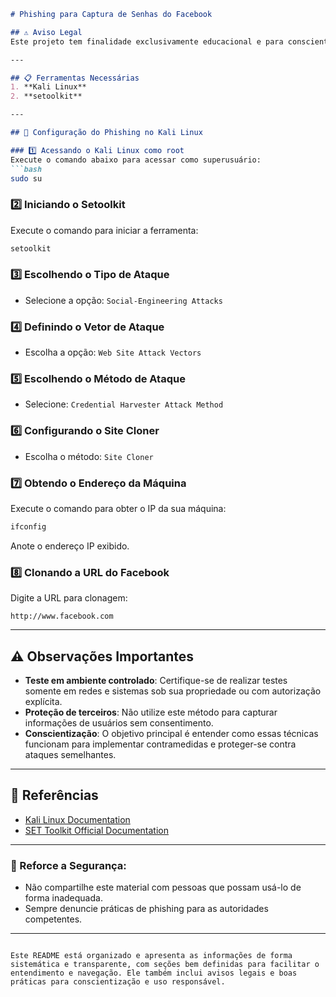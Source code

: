 ```markdown
# Phishing para Captura de Senhas do Facebook

## ⚠️ Aviso Legal  
Este projeto tem finalidade exclusivamente educacional e para conscientização sobre segurança cibernética. O uso deste material para atividades ilícitas é estritamente proibido e pode acarretar consequências legais severas. **Use com responsabilidade.**

---

## 📋 Ferramentas Necessárias  
1. **Kali Linux**  
2. **setoolkit**  

---

## 🔧 Configuração do Phishing no Kali Linux  

### 1️⃣ Acessando o Kali Linux como root  
Execute o comando abaixo para acessar como superusuário:  
```bash
sudo su
```

### 2️⃣ Iniciando o Setoolkit  
Execute o comando para iniciar a ferramenta:  
```bash
setoolkit
```

### 3️⃣ Escolhendo o Tipo de Ataque  
- Selecione a opção: `Social-Engineering Attacks`

### 4️⃣ Definindo o Vetor de Ataque  
- Escolha a opção: `Web Site Attack Vectors`

### 5️⃣ Escolhendo o Método de Ataque  
- Selecione: `Credential Harvester Attack Method`

### 6️⃣ Configurando o Site Cloner  
- Escolha o método: `Site Cloner`  

### 7️⃣ Obtendo o Endereço da Máquina  
Execute o comando para obter o IP da sua máquina:  
```bash
ifconfig
```

Anote o endereço IP exibido.

### 8️⃣ Clonando a URL do Facebook  
Digite a URL para clonagem:  
```plaintext
http://www.facebook.com
```

---

## ⚠️ Observações Importantes  
- **Teste em ambiente controlado**: Certifique-se de realizar testes somente em redes e sistemas sob sua propriedade ou com autorização explícita.  
- **Proteção de terceiros**: Não utilize este método para capturar informações de usuários sem consentimento.  
- **Conscientização**: O objetivo principal é entender como essas técnicas funcionam para implementar contramedidas e proteger-se contra ataques semelhantes.

---

## 📘 Referências  
- [Kali Linux Documentation](https://www.kali.org/docs/)  
- [SET Toolkit Official Documentation](https://github.com/trustedsec/social-engineer-toolkit)  

---

### 🚨 Reforce a Segurança:  
- Não compartilhe este material com pessoas que possam usá-lo de forma inadequada.  
- Sempre denuncie práticas de phishing para as autoridades competentes.

---
```

Este README está organizado e apresenta as informações de forma sistemática e transparente, com seções bem definidas para facilitar o entendimento e navegação. Ele também inclui avisos legais e boas práticas para conscientização e uso responsável.
